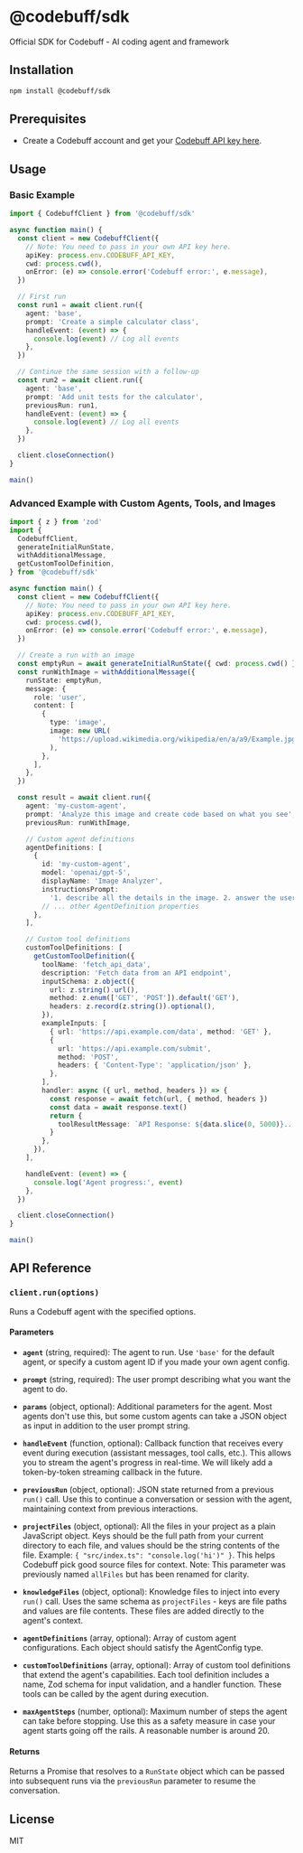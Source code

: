 # @codebuff/sdk

Official SDK for Codebuff - AI coding agent and framework

## Installation

```bash
npm install @codebuff/sdk
```

## Prerequisites

- Create a Codebuff account and get your [Codebuff API key here](https://www.codebuff.com/profile?tab=api-keys).

## Usage

### Basic Example

```typescript
import { CodebuffClient } from '@codebuff/sdk'

async function main() {
  const client = new CodebuffClient({
    // Note: You need to pass in your own API key here.
    apiKey: process.env.CODEBUFF_API_KEY,
    cwd: process.cwd(),
    onError: (e) => console.error('Codebuff error:', e.message),
  })

  // First run
  const run1 = await client.run({
    agent: 'base',
    prompt: 'Create a simple calculator class',
    handleEvent: (event) => {
      console.log(event) // Log all events
    },
  })

  // Continue the same session with a follow-up
  const run2 = await client.run({
    agent: 'base',
    prompt: 'Add unit tests for the calculator',
    previousRun: run1,
    handleEvent: (event) => {
      console.log(event) // Log all events
    },
  })

  client.closeConnection()
}

main()
```

### Advanced Example with Custom Agents, Tools, and Images

```typescript
import { z } from 'zod'
import {
  CodebuffClient,
  generateInitialRunState,
  withAdditionalMessage,
  getCustomToolDefinition,
} from '@codebuff/sdk'

async function main() {
  const client = new CodebuffClient({
    // Note: You need to pass in your own API key here.
    apiKey: process.env.CODEBUFF_API_KEY,
    cwd: process.cwd(),
    onError: (e) => console.error('Codebuff error:', e.message),
  })

  // Create a run with an image
  const emptyRun = await generateInitialRunState({ cwd: process.cwd() })
  const runWithImage = withAdditionalMessage({
    runState: emptyRun,
    message: {
      role: 'user',
      content: [
        {
          type: 'image',
          image: new URL(
            'https://upload.wikimedia.org/wikipedia/en/a/a9/Example.jpg',
          ),
        },
      ],
    },
  })

  const result = await client.run({
    agent: 'my-custom-agent',
    prompt: 'Analyze this image and create code based on what you see',
    previousRun: runWithImage,

    // Custom agent definitions
    agentDefinitions: [
      {
        id: 'my-custom-agent',
        model: 'openai/gpt-5',
        displayName: 'Image Analyzer',
        instructionsPrompt:
          '1. describe all the details in the image. 2. answer the user prompt',
        // ... other AgentDefinition properties
      },
    ],

    // Custom tool definitions
    customToolDefinitions: [
      getCustomToolDefinition({
        toolName: 'fetch_api_data',
        description: 'Fetch data from an API endpoint',
        inputSchema: z.object({
          url: z.string().url(),
          method: z.enum(['GET', 'POST']).default('GET'),
          headers: z.record(z.string()).optional(),
        }),
        exampleInputs: [
          { url: 'https://api.example.com/data', method: 'GET' },
          {
            url: 'https://api.example.com/submit',
            method: 'POST',
            headers: { 'Content-Type': 'application/json' },
          },
        ],
        handler: async ({ url, method, headers }) => {
          const response = await fetch(url, { method, headers })
          const data = await response.text()
          return {
            toolResultMessage: `API Response: ${data.slice(0, 5000)}...`,
          }
        },
      }),
    ],

    handleEvent: (event) => {
      console.log('Agent progress:', event)
    },
  })

  client.closeConnection()
}

main()
```

## API Reference

### `client.run(options)`

Runs a Codebuff agent with the specified options.

#### Parameters

- **`agent`** (string, required): The agent to run. Use `'base'` for the default agent, or specify a custom agent ID if you made your own agent config.

- **`prompt`** (string, required): The user prompt describing what you want the agent to do.

- **`params`** (object, optional): Additional parameters for the agent. Most agents don't use this, but some custom agents can take a JSON object as input in addition to the user prompt string.

- **`handleEvent`** (function, optional): Callback function that receives every event during execution (assistant messages, tool calls, etc.). This allows you to stream the agent's progress in real-time. We will likely add a token-by-token streaming callback in the future.

- **`previousRun`** (object, optional): JSON state returned from a previous `run()` call. Use this to continue a conversation or session with the agent, maintaining context from previous interactions.

- **`projectFiles`** (object, optional): All the files in your project as a plain JavaScript object. Keys should be the full path from your current directory to each file, and values should be the string contents of the file. Example: `{ "src/index.ts": "console.log('hi')" }`. This helps Codebuff pick good source files for context. Note: This parameter was previously named `allFiles` but has been renamed for clarity.

- **`knowledgeFiles`** (object, optional): Knowledge files to inject into every `run()` call. Uses the same schema as `projectFiles` - keys are file paths and values are file contents. These files are added directly to the agent's context.

- **`agentDefinitions`** (array, optional): Array of custom agent configurations. Each object should satisfy the AgentConfig type.

- **`customToolDefinitions`** (array, optional): Array of custom tool definitions that extend the agent's capabilities. Each tool definition includes a name, Zod schema for input validation, and a handler function. These tools can be called by the agent during execution.

- **`maxAgentSteps`** (number, optional): Maximum number of steps the agent can take before stopping. Use this as a safety measure in case your agent starts going off the rails. A reasonable number is around 20.

#### Returns

Returns a Promise that resolves to a `RunState` object which can be passed into subsequent runs via the `previousRun` parameter to resume the conversation.

## License

MIT

